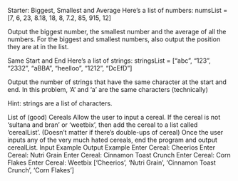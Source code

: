Starter:
Biggest, Smallest and Average
Here’s a list of numbers: 
numsList = [7, 6, 23, 8.18, 18, 8, 7.2, 85, 915, 12]

Output the biggest number, the smallest number and the average of all the numbers. 
For the biggest and smallest numbers, also output the position they are at in the list. 

Same Start and End
Here’s a list of strings:
stringsList = [“abc”, “123”, “2332”, “aBBA”, “heelloo”, “1212”, “DcEfD”]

Output the number of strings that have the same character at the start and end. 
In this problem, ‘A’ and ‘a’ are the same characters (technically)

Hint: strings are a list of characters. 

List of (good) Cereals
Allow the user to input a cereal. 
If the cereal is not ‘sultana and bran’ or ‘weetbix’, then add the cereal to a list called ‘cerealList’. (Doesn’t matter if there’s double-ups of cereal)
Once the user inputs any of the very much hated cereals, end the program and output cerealList. 
Input Example
Output Example
Enter Cereal: Cheerios
Enter Cereal: Nutri Grain
Enter Cereal: Cinnamon Toast Crunch
Enter Cereal: Corn Flakes
Enter Cereal: Weetbix
[‘Cheerios’, ‘Nutri Grain’, ‘Cinnamon Toast Crunch’, ‘Corn Flakes’]




